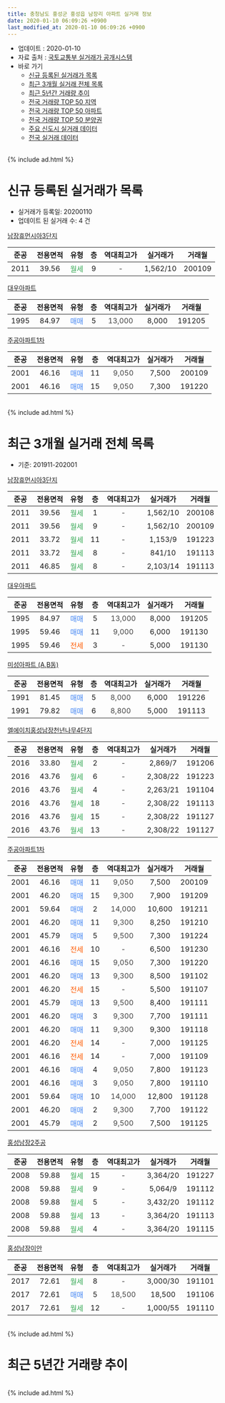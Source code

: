 ```yaml
---
title: 충청남도 홍성군 홍성읍 남장리 아파트 실거래 정보
date: 2020-01-10 06:09:26 +0900
last_modified_at: 2020-01-10 06:09:26 +0900
---
```


* 업데이트 : 2020-01-10
* 자료 출처 : [국토교통부 실거래가 공개시스템](http://rt.molit.go.kr)
* 바로 가기
    * [신규 등록된 실거래가 목록](#신규-등록된-실거래가-목록)
    * [최근 3개월 실거래 전체 목록](#최근-3개월-실거래-전체-목록)
    * [최근 5년간 거래량 추이](#최근-5년간-거래량-추이)
    * [전국 거래량 TOP 50 지역](https://inasie.github.io/apt-trade-info/최근-3개월-전국에서-가장-거래가-많이-발생한-지역)
    * [전국 거래량 TOP 50 아파트](https://inasie.github.io/apt-trade-info/최근-3개월-전국에서-가장-거래가-많이-발생한-아파트)
    * [전국 거래량 TOP 50 분양권](https://inasie.github.io/apt-trade-info/최근-3개월-전국에서-가장-거래가-많이-발생한-분양권)
    * [주요 신도시 실거래 데이터](https://inasie.github.io/apt-trade-info/주요-신도시)
    * [전국 실거래 데이터](https://inasie.github.io/apt-trade-info/전국)
<br>
{% include ad.html %}
<br>

# 신규 등록된 실거래가 목록
* 실거래가 등록일: 20200110
* 업데이트 된 실거래 수: 4 건


[남장휴먼시아3단지](https://search.naver.com/search.naver?query=%EC%B6%A9%EC%B2%AD%EB%82%A8%EB%8F%84+%ED%99%8D%EC%84%B1%EA%B5%B0+%ED%99%8D%EC%84%B1%EC%9D%8D+%EB%82%A8%EC%9E%A5%EB%A6%AC+%EB%82%A8%EC%9E%A5%ED%9C%B4%EB%A8%BC%EC%8B%9C%EC%95%843%EB%8B%A8%EC%A7%80)

|준공|전용면적|유형|층|역대최고가|실거래가|거래월|
|:---:|:---:|:---:|:---:|:---:|:---:|:---:|
|2011|39.56|<span style="color:#34a853">월세</span>|9|<span style="color:#444444">-</span>|1,562/10|200109|

[대우아파트](https://search.naver.com/search.naver?query=%EC%B6%A9%EC%B2%AD%EB%82%A8%EB%8F%84+%ED%99%8D%EC%84%B1%EA%B5%B0+%ED%99%8D%EC%84%B1%EC%9D%8D+%EB%82%A8%EC%9E%A5%EB%A6%AC+%EB%8C%80%EC%9A%B0%EC%95%84%ED%8C%8C%ED%8A%B8)

|준공|전용면적|유형|층|역대최고가|실거래가|거래월|
|:---:|:---:|:---:|:---:|:---:|:---:|:---:|
|1995|84.97|<span style="color:#4285f3">매매</span>|5|<span style="color:#444444">13,000</span>|8,000|191205|

[주공아파트1차](https://search.naver.com/search.naver?query=%EC%B6%A9%EC%B2%AD%EB%82%A8%EB%8F%84+%ED%99%8D%EC%84%B1%EA%B5%B0+%ED%99%8D%EC%84%B1%EC%9D%8D+%EB%82%A8%EC%9E%A5%EB%A6%AC+%EC%A3%BC%EA%B3%B5%EC%95%84%ED%8C%8C%ED%8A%B81%EC%B0%A8)

|준공|전용면적|유형|층|역대최고가|실거래가|거래월|
|:---:|:---:|:---:|:---:|:---:|:---:|:---:|
|2001|46.16|<span style="color:#4285f3">매매</span>|11|<span style="color:#444444">9,050</span>|7,500|200109|
|2001|46.16|<span style="color:#4285f3">매매</span>|15|<span style="color:#444444">9,050</span>|7,300|191220|


<br>
{% include ad.html %}
<br>

# 최근 3개월 실거래 전체 목록
* 기준: 201911-202001


[남장휴먼시아3단지](https://search.naver.com/search.naver?query=%EC%B6%A9%EC%B2%AD%EB%82%A8%EB%8F%84+%ED%99%8D%EC%84%B1%EA%B5%B0+%ED%99%8D%EC%84%B1%EC%9D%8D+%EB%82%A8%EC%9E%A5%EB%A6%AC+%EB%82%A8%EC%9E%A5%ED%9C%B4%EB%A8%BC%EC%8B%9C%EC%95%843%EB%8B%A8%EC%A7%80)

|준공|전용면적|유형|층|역대최고가|실거래가|거래월|
|:---:|:---:|:---:|:---:|:---:|:---:|:---:|
|2011|39.56|<span style="color:#34a853">월세</span>|1|<span style="color:#444444">-</span>|1,562/10|200108|
|2011|39.56|<span style="color:#34a853">월세</span>|9|<span style="color:#444444">-</span>|1,562/10|200109|
|2011|33.72|<span style="color:#34a853">월세</span>|11|<span style="color:#444444">-</span>|1,153/9|191223|
|2011|33.72|<span style="color:#34a853">월세</span>|8|<span style="color:#444444">-</span>|841/10|191113|
|2011|46.85|<span style="color:#34a853">월세</span>|8|<span style="color:#444444">-</span>|2,103/14|191113|

[대우아파트](https://search.naver.com/search.naver?query=%EC%B6%A9%EC%B2%AD%EB%82%A8%EB%8F%84+%ED%99%8D%EC%84%B1%EA%B5%B0+%ED%99%8D%EC%84%B1%EC%9D%8D+%EB%82%A8%EC%9E%A5%EB%A6%AC+%EB%8C%80%EC%9A%B0%EC%95%84%ED%8C%8C%ED%8A%B8)

|준공|전용면적|유형|층|역대최고가|실거래가|거래월|
|:---:|:---:|:---:|:---:|:---:|:---:|:---:|
|1995|84.97|<span style="color:#4285f3">매매</span>|5|<span style="color:#444444">13,000</span>|8,000|191205|
|1995|59.46|<span style="color:#4285f3">매매</span>|11|<span style="color:#444444">9,000</span>|6,000|191130|
|1995|59.46|<span style="color:#ff5a00">전세</span>|3|<span style="color:#444444">-</span>|5,000|191130|

[미성아파트 (A,B동)](https://search.naver.com/search.naver?query=%EC%B6%A9%EC%B2%AD%EB%82%A8%EB%8F%84+%ED%99%8D%EC%84%B1%EA%B5%B0+%ED%99%8D%EC%84%B1%EC%9D%8D+%EB%82%A8%EC%9E%A5%EB%A6%AC+%EB%AF%B8%EC%84%B1%EC%95%84%ED%8C%8C%ED%8A%B8+%28A%2CB%EB%8F%99%29)

|준공|전용면적|유형|층|역대최고가|실거래가|거래월|
|:---:|:---:|:---:|:---:|:---:|:---:|:---:|
|1991|81.45|<span style="color:#4285f3">매매</span>|5|<span style="color:#444444">8,000</span>|6,000|191226|
|1991|79.82|<span style="color:#4285f3">매매</span>|6|<span style="color:#444444">8,800</span>|5,000|191113|

[엘에이치홍성남장천년나무4단지](https://search.naver.com/search.naver?query=%EC%B6%A9%EC%B2%AD%EB%82%A8%EB%8F%84+%ED%99%8D%EC%84%B1%EA%B5%B0+%ED%99%8D%EC%84%B1%EC%9D%8D+%EB%82%A8%EC%9E%A5%EB%A6%AC+%EC%97%98%EC%97%90%EC%9D%B4%EC%B9%98%ED%99%8D%EC%84%B1%EB%82%A8%EC%9E%A5%EC%B2%9C%EB%85%84%EB%82%98%EB%AC%B44%EB%8B%A8%EC%A7%80)

|준공|전용면적|유형|층|역대최고가|실거래가|거래월|
|:---:|:---:|:---:|:---:|:---:|:---:|:---:|
|2016|33.80|<span style="color:#34a853">월세</span>|2|<span style="color:#444444">-</span>|2,869/7|191206|
|2016|43.76|<span style="color:#34a853">월세</span>|6|<span style="color:#444444">-</span>|2,308/22|191223|
|2016|43.76|<span style="color:#34a853">월세</span>|4|<span style="color:#444444">-</span>|2,263/21|191104|
|2016|43.76|<span style="color:#34a853">월세</span>|18|<span style="color:#444444">-</span>|2,308/22|191113|
|2016|43.76|<span style="color:#34a853">월세</span>|15|<span style="color:#444444">-</span>|2,308/22|191127|
|2016|43.76|<span style="color:#34a853">월세</span>|13|<span style="color:#444444">-</span>|2,308/22|191127|

[주공아파트1차](https://search.naver.com/search.naver?query=%EC%B6%A9%EC%B2%AD%EB%82%A8%EB%8F%84+%ED%99%8D%EC%84%B1%EA%B5%B0+%ED%99%8D%EC%84%B1%EC%9D%8D+%EB%82%A8%EC%9E%A5%EB%A6%AC+%EC%A3%BC%EA%B3%B5%EC%95%84%ED%8C%8C%ED%8A%B81%EC%B0%A8)

|준공|전용면적|유형|층|역대최고가|실거래가|거래월|
|:---:|:---:|:---:|:---:|:---:|:---:|:---:|
|2001|46.16|<span style="color:#4285f3">매매</span>|11|<span style="color:#444444">9,050</span>|7,500|200109|
|2001|46.20|<span style="color:#4285f3">매매</span>|15|<span style="color:#444444">9,300</span>|7,900|191209|
|2001|59.64|<span style="color:#4285f3">매매</span>|2|<span style="color:#444444">14,000</span>|10,600|191211|
|2001|46.20|<span style="color:#4285f3">매매</span>|11|<span style="color:#444444">9,300</span>|8,250|191210|
|2001|45.79|<span style="color:#4285f3">매매</span>|5|<span style="color:#444444">9,500</span>|7,300|191224|
|2001|46.16|<span style="color:#ff5a00">전세</span>|10|<span style="color:#444444">-</span>|6,500|191230|
|2001|46.16|<span style="color:#4285f3">매매</span>|15|<span style="color:#444444">9,050</span>|7,300|191220|
|2001|46.20|<span style="color:#4285f3">매매</span>|13|<span style="color:#444444">9,300</span>|8,500|191102|
|2001|46.20|<span style="color:#ff5a00">전세</span>|15|<span style="color:#444444">-</span>|5,500|191107|
|2001|45.79|<span style="color:#4285f3">매매</span>|13|<span style="color:#444444">9,500</span>|8,400|191111|
|2001|46.20|<span style="color:#4285f3">매매</span>|3|<span style="color:#444444">9,300</span>|7,700|191111|
|2001|46.20|<span style="color:#4285f3">매매</span>|11|<span style="color:#444444">9,300</span>|9,300|191118|
|2001|46.20|<span style="color:#ff5a00">전세</span>|14|<span style="color:#444444">-</span>|7,000|191125|
|2001|46.16|<span style="color:#ff5a00">전세</span>|14|<span style="color:#444444">-</span>|7,000|191109|
|2001|46.16|<span style="color:#4285f3">매매</span>|4|<span style="color:#444444">9,050</span>|7,800|191123|
|2001|46.16|<span style="color:#4285f3">매매</span>|3|<span style="color:#444444">9,050</span>|7,800|191110|
|2001|59.64|<span style="color:#4285f3">매매</span>|10|<span style="color:#444444">14,000</span>|12,800|191128|
|2001|46.20|<span style="color:#4285f3">매매</span>|2|<span style="color:#444444">9,300</span>|7,700|191122|
|2001|45.79|<span style="color:#4285f3">매매</span>|2|<span style="color:#444444">9,500</span>|7,500|191125|

[홍성남장2주공](https://search.naver.com/search.naver?query=%EC%B6%A9%EC%B2%AD%EB%82%A8%EB%8F%84+%ED%99%8D%EC%84%B1%EA%B5%B0+%ED%99%8D%EC%84%B1%EC%9D%8D+%EB%82%A8%EC%9E%A5%EB%A6%AC+%ED%99%8D%EC%84%B1%EB%82%A8%EC%9E%A52%EC%A3%BC%EA%B3%B5)

|준공|전용면적|유형|층|역대최고가|실거래가|거래월|
|:---:|:---:|:---:|:---:|:---:|:---:|:---:|
|2008|59.88|<span style="color:#34a853">월세</span>|15|<span style="color:#444444">-</span>|3,364/20|191227|
|2008|59.88|<span style="color:#34a853">월세</span>|9|<span style="color:#444444">-</span>|5,064/9|191112|
|2008|59.88|<span style="color:#34a853">월세</span>|5|<span style="color:#444444">-</span>|3,432/20|191112|
|2008|59.88|<span style="color:#34a853">월세</span>|13|<span style="color:#444444">-</span>|3,364/20|191113|
|2008|59.88|<span style="color:#34a853">월세</span>|4|<span style="color:#444444">-</span>|3,364/20|191115|

[홍성남장이안](https://search.naver.com/search.naver?query=%EC%B6%A9%EC%B2%AD%EB%82%A8%EB%8F%84+%ED%99%8D%EC%84%B1%EA%B5%B0+%ED%99%8D%EC%84%B1%EC%9D%8D+%EB%82%A8%EC%9E%A5%EB%A6%AC+%ED%99%8D%EC%84%B1%EB%82%A8%EC%9E%A5%EC%9D%B4%EC%95%88)

|준공|전용면적|유형|층|역대최고가|실거래가|거래월|
|:---:|:---:|:---:|:---:|:---:|:---:|:---:|
|2017|72.61|<span style="color:#34a853">월세</span>|8|<span style="color:#444444">-</span>|3,000/30|191101|
|2017|72.61|<span style="color:#4285f3">매매</span>|5|<span style="color:#444444">18,500</span>|18,500|191106|
|2017|72.61|<span style="color:#34a853">월세</span>|12|<span style="color:#444444">-</span>|1,000/55|191110|


<br>
{% include ad.html %}
<br>

# 최근 5년간 거래량 추이


<div style="width:100%;">
    <canvas id="deal_progress" height="200"></canvas>
</div>

<script>
new Chart(document.getElementById("deal_progress"), {
    type: 'line',
    data: {
        labels: ['201501','201502','201503','201504','201505','201506','201507','201508','201509','201510','201511','201512','201601','201602','201603','201604','201605','201606','201607','201608','201609','201610','201611','201612','201701','201702','201703','201704','201705','201706','201707','201708','201709','201710','201711','201712','201801','201802','201803','201804','201805','201806','201807','201808','201809','201810','201811','201812','201901','201902','201903','201904','201905','201906','201907','201908','201909','201910','201911','201912','202001'],
        datasets: [{
            label: '매매',
            pointRadius: 1,
            data: [9, 5, 19, 11, 12, 11, 10, 15, 14, 9, 8, 10, 14, 8, 13, 12, 10, 9, 9, 9, 8, 9, 14, 8, 7, 13, 10, 8, 12, 12, 11, 7, 14, 10, 9, 3, 10, 3, 15, 8, 8, 5, 6, 8, 14, 11, 7, 9, 3, 12, 6, 8, 5, 5, 6, 17, 7, 7, 12, 7, 1],
            borderColor: "rgba(255, 201, 14, 1)",
            backgroundColor: "rgba(255, 201, 14, 0.5)",
            fill: false,
            lineTension: 0
        },{
            label: '전월세',
            pointRadius: 1,
            data: [14, 10, 8, 7, 11, 14, 18, 5, 18, 12, 12, 9, 5, 15, 10, 8, 18, 12, 10, 22, 32, 19, 5, 15, 10, 12, 12, 9, 16, 15, 17, 10, 10, 14, 14, 11, 12, 11, 12, 8, 4, 6, 11, 7, 17, 13, 9, 3, 9, 6, 8, 13, 4, 18, 32, 13, 9, 10, 16, 5, 2],
            borderColor: "rgba(0, 141, 185, 1)",
            backgroundColor: "rgba(0, 141, 185, 0.5)",
            fill: false,
            lineTension: 0
        }
        ]
    },
    options: {
        responsive: true,
        title: {
            display: false
        },
        tooltips: {
            mode: 'index',
            intersect: false
        },
        hover: {
            mode: 'nearest',
            intersect: true
        },
        scales: {
            xAxes: [{
                display: true,
                scaleLabel: {
                    display: true,
                    labelString: '년/월'
                }
            }],
            yAxes: [{
                display: true,
                ticks: {
                    suggestedMin: 0,
                },
                scaleLabel: {
                    display: true,
                    labelString: '실거래 수'
                }
            }]
        }
    }
});

</script>


<br>
{% include ad.html %}
<br>

